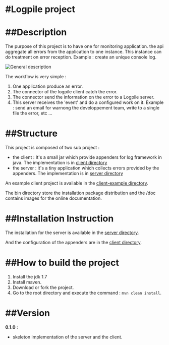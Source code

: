 #Logpile project
=======
##Description 
=======
The purpose of this project is to have one for monitoring application. the api aggregate all errors from the application to one instance. This instance can do treatment on error reception. Example : create an unique console log.

![General description](https://raw.github.com/devlogpile/logpile/v0.2.0/doc/image/general_description.png)

The workflow is very simple :

1. One application produce an error.
2. The connector of the logpile client catch the error.
3. The connector send the information on the error to a Logpile server.
4. This server receives the 'event' and do a configured work on it.
    Example : send an email for warnong the developpement team, write to a single file the error, etc ...

##Structure
=======

This project is composed of two sub project :
* the client : It's a small jar which provide appenders for log framework in java. The implementation is in [client directory](https://github.com/devlogpile/logpile/tree/master/client)
* the server : it's a tiny application which collects errors provided by the appenders. The implementation is in [server directory](https://github.com/devlogpile/logpile/tree/master/server)

An example client project is available in the [client-example directory](/client-example).

The bin directory store the installation package distribution and the /doc contains images for the online documentation.

##Installation Instruction
=======

The installation for the server is available in the [server directory](/server).

And the configuration of the appenders are in the [client directory](/client).

##How to build the project
=======

1. Install the jdk 1.7
2. Install maven.
2. Download or fork the project.
3. Go to the root directory and execute the command : `mvn clean install`.


##Version
=======
__0.1.0__ : 

* skeleton implementation of the server and the client.
 
